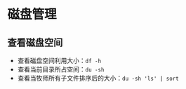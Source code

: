 # 磁盘管理

## 查看磁盘空间

- 查看磁盘空间利用大小：```df -h```
- 查看当前目录所占空间：```du -sh```
- 查看当牧师所有子文件排序后的大小：```du -sh 'ls' | sort```

